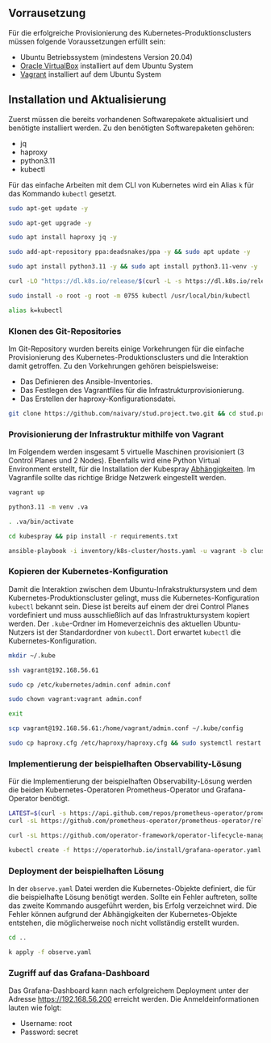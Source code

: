 ## Vorrausetzung
Für die erfolgreiche Provisionierung des Kubernetes-Produktionsclusters müssen folgende Voraussetzungen erfüllt sein:
- Ubuntu Betriebssystem (mindestens Version 20.04)
- [Oracle VirtualBox](https://www.virtualbox.org/wiki/Downloads) installiert auf dem Ubuntu System
- [Vagrant](https://developer.hashicorp.com/vagrant/downloads#Linux) installiert auf dem Ubuntu System

## Installation und Aktualisierung
Zuerst müssen die bereits vorhandenen Softwarepakete aktualisiert und benötigte installiert werden. Zu den benötigten Softwarepaketen gehören:
- jq
- haproxy
- python3.11
- kubectl

Für das einfache Arbeiten mit dem CLI von Kubernetes wird ein Alias `k` für das Kommando `kubectl` gesetzt.
```bash
sudo apt-get update -y
```

```bash
sudo apt-get upgrade -y
```

```bash
sudo apt install haproxy jq -y
```

```bash
sudo add-apt-repository ppa:deadsnakes/ppa -y && sudo apt update -y
```

```bash
sudo apt install python3.11 -y && sudo apt install python3.11-venv -y
```

```bash
curl -LO "https://dl.k8s.io/release/$(curl -L -s https://dl.k8s.io/release/stable.txt)/bin/linux/amd64/kubectl"
```

```bash
sudo install -o root -g root -m 0755 kubectl /usr/local/bin/kubectl
```

```bash
alias k=kubectl
```

### Klonen des Git-Repositories
Im Git-Repository wurden bereits einige Vorkehrungen für die einfache Provisionierung des Kubernetes-Produktionsclusters und die Interaktion damit getroffen. Zu den Vorkehrungen gehören beispielsweise:
- Das Definieren des Ansible-Inventories.
- Das Festlegen des Vagrantfiles für die Infrastrukturprovisionierung.
- Das Erstellen der haproxy-Konfigurationsdatei.

```bash
git clone https://github.com/naivary/stud.project.two.git && cd stud.project.two
```

### Provisionierung der Infrastruktur mithilfe von Vagrant
Im Folgendem werden insgesamt 5 virtuelle Maschinen provisioniert (3 Control Planes und 2 Nodes). Ebenfalls wird eine Python Virtual Environment erstellt, für die Installation der Kubespray [Abhängigkeiten](./kubespray/requirements.txt). Im Vagranfile sollte das richtige Bridge Netzwerk eingestellt werden.

```bash
vagrant up
```

```bash
python3.11 -m venv .va
```

```bash
. .va/bin/activate
```

```bash
cd kubespray && pip install -r requirements.txt
```

```bash
ansible-playbook -i inventory/k8s-cluster/hosts.yaml -u vagrant -b cluster.yml
```

### Kopieren der Kubernetes-Konfiguration
Damit die Interaktion zwischen dem Ubuntu-Infrakstruktursystem und dem Kubernetes-Produktionscluster gelingt, muss die Kubernetes-Konfiguration `kubectl` bekannt sein. Diese ist bereits auf einem der drei Control Planes vordefiniert und muss ausschließlich auf das Infrastruktursystem kopiert werden. Der `.kube`-Ordner im Homeverzeichnis des aktuellen Ubuntu-Nutzers ist der Standardordner von `kubectl`. Dort erwartet `kubectl` die Kubernetes-Konfiguration.

```bash
mkdir ~/.kube
```

```bash
ssh vagrant@192.168.56.61
```

```bash
sudo cp /etc/kubernetes/admin.conf admin.conf
```

```bash
sudo chown vagrant:vagrant admin.conf
```

```bash
exit
```

```bash
scp vagrant@192.168.56.61:/home/vagrant/admin.conf ~/.kube/config
```

```bash
sudo cp haproxy.cfg /etc/haproxy/haproxy.cfg && sudo systemctl restart haproxy
```

### Implementierung der beispielhaften Observability-Lösung
Für die Implementierung der beispielhaften Observability-Lösung werden die beiden Kubernetes-Operatoren Prometheus-Operator und Grafana-Operator benötigt.

```bash
LATEST=$(curl -s https://api.github.com/repos/prometheus-operator/prometheus-operator/releases/latest | jq -cr .tag_name)
curl -sL https://github.com/prometheus-operator/prometheus-operator/releases/download/${LATEST}/bundle.yaml | kubectl create -f -
```

```bash
curl -sL https://github.com/operator-framework/operator-lifecycle-manager/releases/download/v0.26.0/install.sh | bash -s v0.26.0
```

```bash
kubectl create -f https://operatorhub.io/install/grafana-operator.yaml
```

### Deployment der beispielhaften Lösung
In der `observe.yaml` Datei werden die Kubernetes-Objekte definiert, die für die beispielhafte Lösung benötigt werden. Sollte ein Fehler auftreten, sollte das zweite Kommando ausgeführt werden, bis Erfolg verzeichnet wird. Die Fehler können aufgrund der Abhängigkeiten der Kubernetes-Objekte entstehen, die möglicherweise noch nicht vollständig erstellt wurden.

```bash
cd ..
```

```bash
k apply -f observe.yaml
```

### Zugriff auf das Grafana-Dashboard
Das Grafana-Dashboard kann nach erfolgreichem Deployment unter der Adresse https://192.168.56.200 erreicht werden. Die Anmeldeinformationen lauten wie folgt:
- Username: root
- Password: secret
